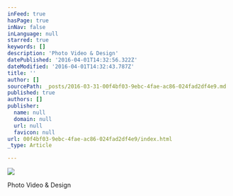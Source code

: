 ```yaml
---
inFeed: true
hasPage: true
inNav: false
inLanguage: null
starred: true
keywords: []
description: 'Photo Video & Design'
datePublished: '2016-04-01T14:32:56.322Z'
dateModified: '2016-04-01T14:32:43.787Z'
title: ''
author: []
sourcePath: _posts/2016-03-31-00f4bf03-9ebc-4fae-ac86-024fad2df4e9.md
published: true
authors: []
publisher:
  name: null
  domain: null
  url: null
  favicon: null
url: 00f4bf03-9ebc-4fae-ac86-024fad2df4e9/index.html
_type: Article

---
```

![](https://the-grid-user-content.s3-us-west-2.amazonaws.com/9c824e61-a939-4679-8b61-280890ca537f.jpg)

Photo Video & Design